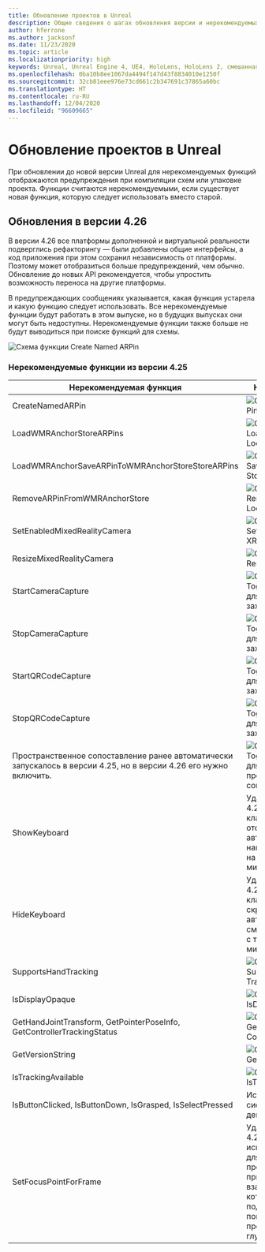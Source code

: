 ```yaml
---
title: Обновление проектов в Unreal
description: Общие сведения о шагах обновления версии и нерекомендуемых API в проектах Unreal.
author: hferrone
ms.author: jacksonf
ms.date: 11/23/2020
ms.topic: article
ms.localizationpriority: high
keywords: Unreal, Unreal Engine 4, UE4, HoloLens, HoloLens 2, смешанная реальность, разработка, документация, руководства, функции, гарнитура смешанной реальности, гарнитура Windows Mixed Reality, гарнитура виртуальной реальности, перенос, обновление
ms.openlocfilehash: 0ba10b8ee1067da4494f147d43f8834010e1250f
ms.sourcegitcommit: 32cb81eee976e73cd661c2b347691c37865a60bc
ms.translationtype: HT
ms.contentlocale: ru-RU
ms.lasthandoff: 12/04/2020
ms.locfileid: "96609665"
---
```

# <a name="upgrading-projects-in-unreal"></a>Обновление проектов в Unreal

При обновлении до новой версии Unreal для нерекомендуемых функций отображаются предупреждения при компиляции схем или упаковке проекта.  Функции считаются нерекомендуемыми, если существует новая функция, которую следует использовать вместо старой. 

## <a name="426-upgrades"></a>Обновления в версии 4.26
 
В версии 4.26 все платформы дополненной и виртуальной реальности подверглись рефакторингу — были добавлены общие интерфейсы, а код приложения при этом сохранил независимость от платформы. Поэтому может отобразиться больше предупреждений, чем обычно.  Обновление до новых API рекомендуется, чтобы упростить возможность переноса на другие платформы.

В предупреждающих сообщениях указывается, какая функция устарела и какую функцию следует использовать.  Все нерекомендуемые функции будут работать в этом выпуске, но в будущих выпусках они могут быть недоступны.  Нерекомендуемые функции также больше не будут выводиться при поиске функций для схемы.

![Схема функции Create Named ARPin](images/unreal-porting-img-01.png)

### <a name="425-deprecations"></a>Нерекомендуемые функции из версии 4.25

| Нерекомендуемая функция | Новая функция |
| --- | --- |
| CreateNamedARPin | ![Схема функции Pin Component](images/unreal-porting-img-02.png) |
| LoadWMRAnchorStoreARPins | ![Схема функции Load ARPins from Local Store](images/unreal-porting-img-03.png) |
| LoadWMRAnchorSaveARPinToWMRAnchorStoreStoreARPins | ![Схема функции Save ARPin to Local Store](images/unreal-porting-img-04.png) |
| RemoveARPinFromWMRAnchorStore | ![Схема функции Remove ARPin from Local Store](images/unreal-porting-img-05.png) |
| SetEnabledMixedRealityCamera | ![Схема функции Set Enabled XRCamera](images/unreal-porting-img-06.png) |
| ResizeMixedRealityCamera | ![Схема функции Resize XRCamera](images/unreal-porting-img-07.png) |
| StartCameraCapture | ![Схема функции Toggle ARCapture для запуска захвата с камеры](images/unreal-porting-img-08.png) |
| StopCameraCapture | ![Схема функции Toggle ARCapture для остановки захвата с камеры](images/unreal-porting-img-09.png) |
| StartQRCodeCapture | ![Схема функции Toggle ARCapture для запуска захвата QR-кода](images/unreal-porting-img-10.png) |
| StopQRCodeCapture | ![Схема функции Toggle ARCapture для остановки захвата QR-кода](images/unreal-porting-img-11.png) |
| Пространственное сопоставление ранее автоматически запускалось в версии 4.25, но в версии 4.26 его нужно включить. | ![Схема функции Toggle ARCapture для включения пространственного сопоставления](images/unreal-porting-img-12.png) |
| ShowKeyboard | Удалена в версии 4.26, так как клавиатура отображается автоматически при наведении фокуса на текстовое мини-приложение. |
| HideKeyboard | Удалена в версии 4.26, так как клавиатура скрывается автоматически при смещении фокуса с текстового мини-приложения. |
| SupportsHandTracking | ![Схема свойства Supports Hand Tracking](images/unreal-porting-img-13.png) |
| IsDisplayOpaque | ![Схема свойства IsDisplayOpaque](images/unreal-porting-img-14.png) |
| GetHandJointTransform, GetPointerPoseInfo, GetControllerTrackingStatus | ![Схема функции Get Motion Controller Data](images/unreal-porting-img-15.png) |
| GetVersionString | ![Схема функции Get Version String](images/unreal-porting-img-16.png) |
| IsTrackingAvailable | ![Схема свойства IsTrackingAvailable](images/unreal-porting-img-17.png) |
| IsButtonClicked, IsButtonDown, IsGrasped, IsSelectPressed | Используйте систему входных действий в Unreal. |
| SetFocusPointForFrame | Удалена в версии 4.26.  Ранее использовалась для повторного проецирования при удаленном взаимодействии, которое теперь поддерживает повторное проецирование глубины. |